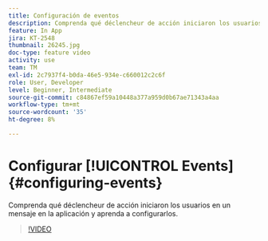 ```yaml
---
title: Configuración de eventos
description: Comprenda qué déclencheur de acción iniciaron los usuarios en un mensaje en la aplicación y aprenda a configurarlos.
feature: In App
jira: KT-2548
thumbnail: 26245.jpg
doc-type: feature video
activity: use
team: TM
exl-id: 2c7937f4-b0da-46e5-934e-c660012c2c6f
role: User, Developer
level: Beginner, Intermediate
source-git-commit: c84867ef59a10448a377a959d0b67ae71343a4aa
workflow-type: tm+mt
source-wordcount: '35'
ht-degree: 8%

---
```


# Configurar [!UICONTROL Events] {#configuring-events}

Comprenda qué déclencheur de acción iniciaron los usuarios en un mensaje en la aplicación y aprenda a configurarlos.

>[!VIDEO](https://video.tv.adobe.com/v/26245?quality=12&learn=on)

